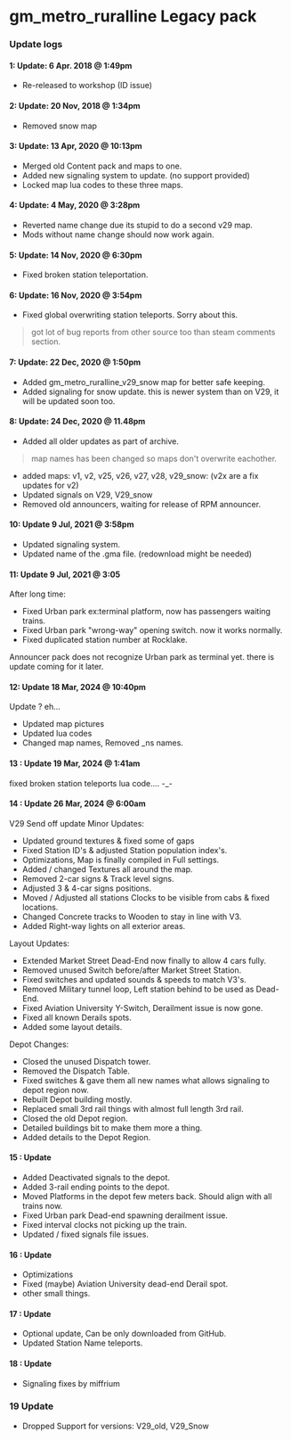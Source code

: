 # gm_metro_ruralline Legacy pack

### Update logs

#### 1: Update: 6 Apr. 2018 @ 1:49pm
- Re-released to workshop (ID issue)

#### 2: Update: 20 Nov, 2018 @ 1:34pm
- Removed snow map

#### 3: Update: 13 Apr, 2020 @ 10:13pm
- Merged old Content pack and maps to one.
- Added new signaling system to update. (no support provided)
- Locked map lua codes to these three maps.

#### 4: Update: 4 May, 2020 @ 3:28pm
- Reverted name change due its stupid to do a second v29 map.
- Mods without name change should now work again.

#### 5: Update: 14 Nov, 2020 @ 6:30pm
- Fixed broken station teleportation.

#### 6: Update: 16 Nov, 2020 @ 3:54pm
- Fixed global overwriting station teleports. Sorry about this.
> got lot of bug reports from other source too than steam comments section.

#### 7: Update: 22 Dec, 2020 @ 1:50pm
- Added gm_metro_ruralline_v29_snow map for better safe keeping.
- Added signaling for snow update. this is newer system than on V29, it will be updated soon too.

#### 8: Update: 24 Dec, 2020 @ 11.48pm
- Added all older updates as part of archive.
> map names has been changed so maps don't overwrite eachother.
- added maps: v1, v2, v25, v26, v27, v28, v29_snow: (v2x are a fix updates for v2)
- Updated signals on V29, V29_snow
- Removed old announcers, waiting for release of RPM announcer.

#### 10: Update 9 Jul, 2021 @ 3:58pm
- Updated signaling system.
- Updated name of the .gma file. (redownload might be needed)

#### 11: Update 9 Jul, 2021 @ 3:05
After long time:
- Fixed Urban park ex:terminal platform, now has passengers waiting trains.
- Fixed Urban park "wrong-way" opening switch. now it works normally.
- Fixed duplicated station number at Rocklake.

Announcer pack does not recognize Urban park as terminal yet.
there is update coming for it later.

#### 12: Update 18 Mar, 2024 @ 10:40pm
Update ? eh...
- Updated map pictures
- Updated lua codes
- Changed map names, Removed _ns names.

#### 13 : Update 19 Mar, 2024 @ 1:41am
fixed broken station teleports lua code.... -_-

#### 14 : Update 26 Mar, 2024 @ 6:00am
V29 Send off update
Minor Updates:
- Updated ground textures & fixed some of gaps
- Fixed Station ID's & adjusted Station population index's.
- Optimizations, Map is finally compiled in Full settings.
- Added / changed Textures all around the map.
- Removed 2-car signs & Track level signs.
- Adjusted 3 & 4-car signs positions.
- Moved / Adjusted all stations Clocks to be visible from cabs & fixed locations.
- Changed Concrete tracks to Wooden to stay in line with V3.
- Added Right-way lights on all exterior areas.

Layout Updates:
- Extended Market Street Dead-End now finally to allow 4 cars fully.
- Removed unused Switch before/after Market Street Station.
- Fixed switches and updated sounds & speeds to match V3's.
- Removed Military tunnel loop, Left station behind to be used as Dead-End.
- Fixed Aviation University Y-Switch, Derailment issue is now gone.
- Fixed all known Derails spots.
- Added some layout details.

Depot Changes:
- Closed the unused Dispatch tower.
- Removed the Dispatch Table.
- Fixed switches & gave them all new names what allows signaling to depot region now.
- Rebuilt Depot building mostly.
- Replaced small 3rd rail things with almost full length 3rd rail.
- Closed the old Depot region.
- Detailed buildings bit to make them more a thing.
- Added details to the Depot Region.

#### 15 : Update
- Added Deactivated signals to the depot.
- Added 3-rail ending points to the depot.
- Moved Platforms in the depot few meters back. Should align with all trains now.
- Fixed Urban park Dead-end spawning derailment issue.
- Fixed interval clocks not picking up the train.
- Updated / fixed signals file issues.

#### 16 : Update
- Optimizations
- Fixed (maybe) Aviation University dead-end Derail spot.
- other small things.

#### 17 : Update
- Optional update, Can be only downloaded from GitHub.
- Updated Station Name teleports.

#### 18 : Update
- Signaling fixes by miffrium

### 19 Update
- Dropped Support for versions: V29_old, V29_Snow